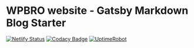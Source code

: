 # WPBRO website - Gatsby Markdown Blog Starter

[![Netlify Status](https://api.netlify.com/api/v1/badges/a9639e1a-5675-4221-ad44-e06f381db5e6/deploy-status)](https://app.netlify.com/sites/wpbro/deploys)
[![Codacy Badge](https://api.codacy.com/project/badge/Grade/b0a4d09a47174318ad0aa0fee67eb400)](https://www.codacy.com/gh/wpbro/gatsby-markdown-blog-starter?utm_source=github.com&amp;utm_medium=referral&amp;utm_content=wpbro/gatsby-markdown-blog-starter&amp;utm_campaign=Badge_Grade)
[![UptimeRobot](https://badgen.net/uptime-robot/month/m784730104-4590d0113b50595c3a7c4a64)](https://uptimerobot.com)
